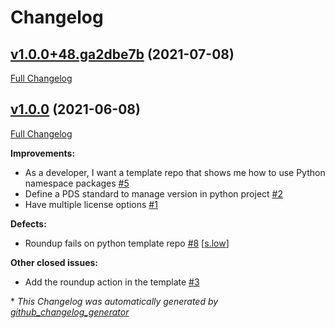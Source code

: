 # Changelog

## [v1.0.0+48.ga2dbe7b](https://github.com/NASA-PDS/pds-template-repo-python/tree/v1.0.0+48.ga2dbe7b) (2021-07-08)

[Full Changelog](https://github.com/NASA-PDS/pds-template-repo-python/compare/v1.0.0...v1.0.0+48.ga2dbe7b)

## [v1.0.0](https://github.com/NASA-PDS/pds-template-repo-python/tree/v1.0.0) (2021-06-08)

[Full Changelog](https://github.com/NASA-PDS/pds-template-repo-python/compare/ab80899dbf13ccf7d0b2e1debd5ec2c66270fec5...v1.0.0)

**Improvements:**

- As a developer, I want a template repo that shows me how to use Python namespace packages [\#5](https://github.com/NASA-PDS/pds-template-repo-python/issues/5)
- Define a PDS standard to manage version in python project [\#2](https://github.com/NASA-PDS/pds-template-repo-python/issues/2)
- Have multiple license options [\#1](https://github.com/NASA-PDS/pds-template-repo-python/issues/1)

**Defects:**

- Roundup fails on python template repo [\#8](https://github.com/NASA-PDS/pds-template-repo-python/issues/8) [[s.low](https://github.com/NASA-PDS/pds-template-repo-python/labels/s.low)]

**Other closed issues:**

- Add the roundup action in the template [\#3](https://github.com/NASA-PDS/pds-template-repo-python/issues/3)



\* *This Changelog was automatically generated by [github_changelog_generator](https://github.com/github-changelog-generator/github-changelog-generator)*
